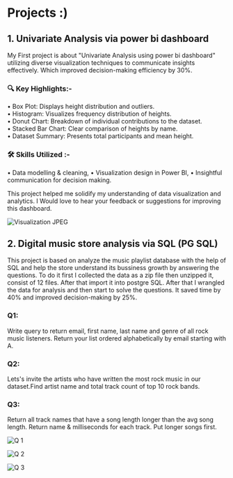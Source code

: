 # Projects :)
## 1. Univariate Analysis via power bi dashboard 

My First project is about "Univariate Analysis using power bi dashboard" utilizing diverse visualization techniques to communicate insights effectively. Which improved decision-making efficiency by 30%.

 ### 🔍 Key Highlights:- 
• Box Plot: Displays height distribution and outliers.  
• Histogram: Visualizes frequency distribution of heights.  
• Donut Chart: Breakdown of individual contributions to the dataset.  
• Stacked Bar Chart: Clear comparison of heights by name.  
• Dataset Summary: Presents total participants and mean height.  

 ### 🛠 Skills Utilized :- 
• Data modelling & cleaning,
• Visualization design in Power BI,
• Insightful communication for decision making.

This project helped me solidify my understanding of data visualization and analytics. I Would love to hear your feedback or suggestions for improving this dashboard.

![Visualization  JPEG](https://github.com/user-attachments/assets/8431bace-c84c-48b9-aaee-06639d1a9a47)





## 2. Digital music store analysis via SQL (PG SQL)

This project is based on analyze the music playlist database with the help of SQL and help the store understand its bussiness growth by answering the questions.
To do it first I collected the data as a zip file then unzipped it, consist of 12 files. After that import it into postgre SQL. After that I wrangled the data for analysis and then start to solve the questions. It saved time by 40% and improved decision-making by 25%.

### Q1:
Write query to return email, first name, last name and genre of all rock music listeners. Return your list ordered alphabetically by email starting with A.
### Q2: 
Lets's invite the artists who have written the most rock music in our dataset.Find artist name and total track count of top 10 rock bands.
### Q3:
Return all track names that have a song length longer than the avg song length. Return name & milliseconds for each track. Put longer songs first.

![Q 1](https://github.com/user-attachments/assets/3ad6037e-dd44-44e1-b2a7-cce3e40b92aa)

![Q 2](https://github.com/user-attachments/assets/585aea7a-d491-4af5-8d3b-f84501de5410)

![Q 3](https://github.com/user-attachments/assets/30a42044-9297-43dc-86d8-bce002be7074)
